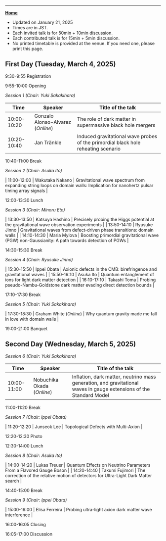 ---

[**Home**](index)

- Updated on January 21, 2025
- Times are in JST. 
- Each invited talk is for 50min + 10min discussion. 
- Each contributed talk is for 15min + 5min discussion.
- No printed timetable is provided at the venue. If you need one, please print this page.
<!--- Both of them include time for questions and comments.-->

## First Day (Tuesday, March 4, 2025)

9:30-9:55 Registration

9:55-10:00 Opening

*Session 1 (Chair: Yuki Sakakihara)*

| Time | Speaker | Title of the talk |
|----|----|----|
| 10:00-10:20 | Gonzalo Alonso-Alvarez (*Online*) | The role of dark matter in supermassive black hole mergers |
| 10:20-10:40 | Jan Tränkle |  Induced gravitational wave probes of the primordial black hole reheating scenario  |

10:40-11:00    Break

*Session 2 (Chair: Asuka Ito)*

| 11:00-12:00 | Wakutaka Nakano | Gravitational wave spectrum from expanding string loops on domain walls: Implication for nanohertz pulsar timing array signals |

12:00-13:30  Lunch

*Session 3 (Chair: Minoru Eto)*

| 13:30-13:50 | Katsuya Hashino | Precisely probing the Higgs potential at the gravitational wave observation experiments |
| 13:50-14:10 | Ryusuke Jinno | Gravitational waves from defect-driven phase transitions: domain walls |
| 14:10-14:30 | Maria Mylova | Boosting primordial gravitational wave (PGW) non-Gaussianity: A path towards detection of PGWs |

14:30-15:30 Break

*Session 4 (Chair: Ryusuke Jinno)*

| 15:30-15:50 | Ippei Obata | Axionic defects in the CMB: birefringence and gravitational waves |
| 15:50-16:10 | Asuka Ito | Quantum entanglement of ions for light dark matter detection |
| 16:10-17:10 | Takashi Toma | Probing pseudo-Nambu-Goldstone dark matter evading direct detection bounds |

17:10-17:30 Break

*Session 5 (Chair: Yuki Sakakihara)*

| 17:30-18:30 | Graham White (*Online*) | Why quantum gravity made me fall in love with domain walls |

19:00-21:00 Banquet

## Second Day (Wednesday, March 5, 2025)

*Session 6 (Chair: Yuki Sakakihara)*

| Time | Speaker | Title of the talk |
|----|----|----|
| 10:00-11:00 | Nobuchika Okada (*Online*) | Inflation, dark matter, neutrino mass generation, and gravitational waves in gauge extensions of the Standard Model |

11:00-11:20 Break

*Session 7 (Chair: Ippei Obata)*

| 11:20-12:20 | Junseok Lee | Topological Defects with Multi-Axion |

12:20-12:30 Photo

12:30-14:00 Lunch

*Session 8 (Chair: Asuka Ito)*

| 14:00-14:20 | Lukas Treuer | Quantum Effects on Neutrino Parameters From a Flavored Gauge Boson |
| 14:20-14:40 | Takumi Fujimori | The correction of the relative motion of detectors for Ultra-Light Dark Matter search |

14:40-15:00 Break

*Session 9 (Chair: Ippei Obata)*

| 15:00-16:00 | Elisa Ferreira | Probing ultra-light axion dark matter wave interference |

16:00-16:05 Closing

16:05-17:00 Discussion





